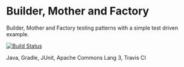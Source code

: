 # Builder, Mother and Factory

Builder, Mother and Factory testing patterns with a simple test driven example.

[![Build Status](https://travis-ci.org/raoufaghrout/builder-mother-factory.svg?branch=master)](https://travis-ci.org/raoufaghrout/builder-mother-factory)

Java, Gradle, JUnit, Apache Commons Lang 3, Travis CI
